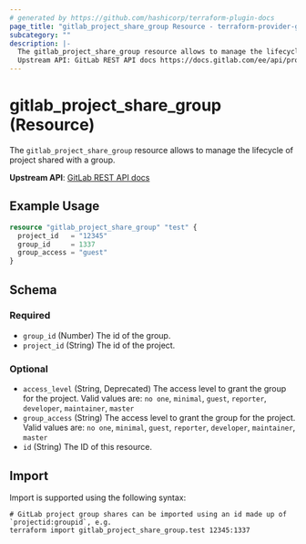 ```yaml
---
# generated by https://github.com/hashicorp/terraform-plugin-docs
page_title: "gitlab_project_share_group Resource - terraform-provider-gitlab"
subcategory: ""
description: |-
  The gitlab_project_share_group resource allows to manage the lifecycle of project shared with a group.
  Upstream API: GitLab REST API docs https://docs.gitlab.com/ee/api/projects.html#share-project-with-group
---
```


# gitlab_project_share_group (Resource)

The `gitlab_project_share_group` resource allows to manage the lifecycle of project shared with a group.

**Upstream API**: [GitLab REST API docs](https://docs.gitlab.com/ee/api/projects.html#share-project-with-group)

## Example Usage

```terraform
resource "gitlab_project_share_group" "test" {
  project_id   = "12345"
  group_id     = 1337
  group_access = "guest"
}
```

<!-- schema generated by tfplugindocs -->
## Schema

### Required

- `group_id` (Number) The id of the group.
- `project_id` (String) The id of the project.

### Optional

- `access_level` (String, Deprecated) The access level to grant the group for the project. Valid values are: `no one`, `minimal`, `guest`, `reporter`, `developer`, `maintainer`, `master`
- `group_access` (String) The access level to grant the group for the project. Valid values are: `no one`, `minimal`, `guest`, `reporter`, `developer`, `maintainer`, `master`
- `id` (String) The ID of this resource.

## Import

Import is supported using the following syntax:

```shell
# GitLab project group shares can be imported using an id made up of `projectid:groupid`, e.g.
terraform import gitlab_project_share_group.test 12345:1337
```
